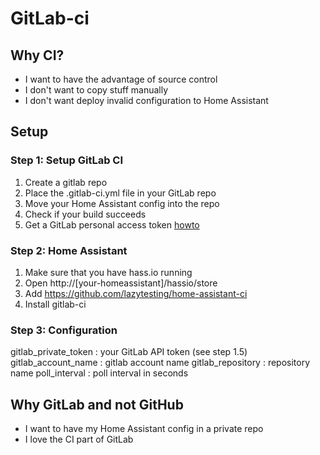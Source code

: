# GitLab-ci

## Why CI?
- I want to have the advantage of source control
- I don't want to copy stuff manually
- I don't want deploy invalid configuration to Home Assistant

## Setup

### Step 1: Setup GitLab CI
1. Create a gitlab repo
2. Place the .gitlab-ci.yml file in your GitLab repo
3. Move your Home Assistant config into the repo
4. Check if your build succeeds
5. Get a GitLab personal access token [howto](https://docs.gitlab.com/ee/user/profile/personal_access_tokens.html)

### Step 2: Home Assistant
1. Make sure that you have hass.io running
2. Open http://[your-homeassistant]/hassio/store
3. Add https://github.com/lazytesting/home-assistant-ci
4. Install gitlab-ci

### Step 3: Configuration
gitlab_private_token : your GitLab API token (see step 1.5)
gitlab_account_name : gitlab account name
gitlab_repository : repository name
poll_interval : poll interval in seconds

## Why GitLab and not GitHub
- I want to have my Home Assistant config in a private repo
- I love the CI part of GitLab
